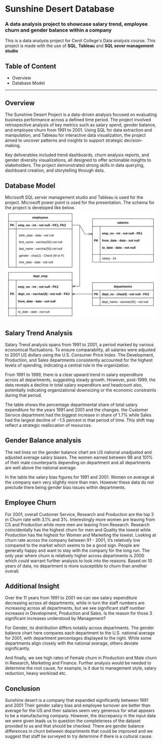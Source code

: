 # Sunshine Desert Database

### A data analysis project to showcase salary trend, employee churn and gender balance within a company

This is a data analysis project for Cenit College's Data analysis course. This project is made with the use of **SQL**, **Tableau** and **SQL sever management studio**
## **Table of Content**
* Overview
* Database Model

***
## **Overview**
The Sunshine Desert Project is a data-driven analysis focused on evaluating business performance across a defined time period. The project involved retrospective analysis of key metrics such as salary spend, gender balance, and employee churn from 1991 to 2001. Using SQL for data extraction and manipulation, and Tableau for interactive data visualization, the project aimed to uncover patterns and insights to support strategic decision-making.

Key deliverables included trend dashboards, churn analysis reports, and gender diversity visualizations, all designed to offer actionable insights to stakeholders. The project demonstrated strong skills in data querying, dashboard creation, and storytelling through data.

## **Database Model**
Microsoft SQL server management studio and Tableau is used for the project. Microsoft power point is used for the presentation.
The schema for the project is developed like below.
![image](Sunshine_Desert_ERG.png)

## **Salary Trend Analysis**
Salary Trend analysis spans from 1991 to 2001, a period marked by various economical fluctuations. 
To ensure comparability, all salaries were adjusted to 2001 US dollars using the U.S. Consumer Price Index.
The Development, Production, and Sales departments consistently accounted for the highest levels of spending, indicating a central role in the organization.

From 1991 to 1999, there is a clear upward trend in salary expenditure across all departments, suggesting steady growth. However, post-1999, the data reveals a decline in total salary expenditure and headcount also, potentially indicating organizational downsizing or the economic constraints during that period.

The table shows the percentage departmental share of total salary expenditure for the years 1991 and 2001 and the changes. the Customer Service department had the biggest increase in share of 1.7% while Sales had the largest decline of −1.5 percent in that period of time. This shift may reflect a strategic reallocation of resources.

## **Gender Balance analysis**
The red lines on the gender balance chart are US national unadjusted and adjusted average salary biases. The women earned between 98 and 101% of their male counterparts depending on department and all departments are well above the national average.

In the table the salary bias figures for 1991 and 2001. Women on average at the company earn very slightly more than men. However these data do not preclude there being gender bias issues within departments.

## **Employee Churn**
For 2001, overall Customer Service, Research and Production are the top 3 in Churn rate with 3.1% and 3%. Interestingly more women are leaving from CS and Production while more men are leaving from Research. Research coincidentally has the highest churn for men and Quality the lowest while Production has the highest for Women and Marketing the lowest.
Looking at churn rate across the company between 91 - 2001, it’s relatively low compared to the market which seems to be a good sign. People are generally happy and want to stay with the company for the long run. The only year where churn is relatively higher across departments is 2000 which could warrant further analysis to look into the reasons. Based on 10 years of data, no department is more susceptible to churn than another overall.

## **Additional Insight**
Over the 11 years from 1991 to 2001 we can see salary expenditure decreasing across all departments, while in turn the staff numbers are increasing across all departments, but we see significant staff number increases in Development, Production and Sales.  Is the reason for those 3 significant increases understood by Management?

For Gender, its distribution differs notably across departments. The gender balance chart here compares each department to the U.S. national average for 2001, with department percentages displayed to the right. While some departments align closely with the national average, others deviate significantly.

And finally, we see high rates of Female churn in Production and Male churn in Research, Marketing and Finance. Further analysis would be needed to determine the root cause, for example, is it due to management style, salary reduction, heavy workload etc.

## **Conclusion**
Sunshine desert is a company that expanded significantly between 1991 and 2001
Their gender salary bias and employee turnover are better than average for the US and their salaries seem very generous for what appears to be a manufacturing company.
However, the discrepancy in the input data we were given leads us to question the completeness of the dataset provided to us and that should be checked.
There are gender balance differences in churn between departments that could be improved and we suggest that staff be surveyed to try determine if there is a cultural cause.







